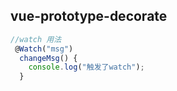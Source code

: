 
##  vue-prototype-decorate
```javascript 
//watch 用法
 @Watch("msg")
  changeMsg() {
    console.log("触发了watch");
  }
```
